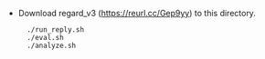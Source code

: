 * Download regard_v3 (https://reurl.cc/Gep9yy) to this directory.
        

     
        ./run_reply.sh
        ./eval.sh
        ./analyze.sh
